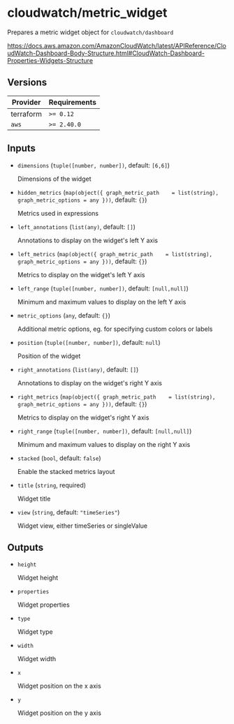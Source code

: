 # cloudwatch/metric_widget

Prepares a metric widget object for `cloudwatch/dashboard`

https://docs.aws.amazon.com/AmazonCloudWatch/latest/APIReference/CloudWatch-Dashboard-Body-Structure.html#CloudWatch-Dashboard-Properties-Widgets-Structure

<!-- bin/docs -->

## Versions

| Provider | Requirements |
|-|-|
| terraform | `>= 0.12` |
| `aws` | `>= 2.40.0` |

## Inputs

* `dimensions` (`tuple([number, number])`, default: `[6,6]`)

    Dimensions of the widget

* `hidden_metrics` (`map(object({
    graph_metric_path    = list(string),
    graph_metric_options = any
  }))`, default: `{}`)

    Metrics used in expressions

* `left_annotations` (`list(any)`, default: `[]`)

    Annotations to display on the widget's left Y axis

* `left_metrics` (`map(object({
    graph_metric_path    = list(string),
    graph_metric_options = any
  }))`, default: `{}`)

    Metrics to display on the widget's left Y axis

* `left_range` (`tuple([number, number])`, default: `[null,null]`)

    Minimum and maximum values to display on the left Y axis

* `metric_options` (`any`, default: `{}`)

    Additional metric options, eg. for specifying custom colors or labels

* `position` (`tuple([number, number])`, default: `null`)

    Position of the widget

* `right_annotations` (`list(any)`, default: `[]`)

    Annotations to display on the widget's right Y axis

* `right_metrics` (`map(object({
    graph_metric_path    = list(string),
    graph_metric_options = any
  }))`, default: `{}`)

    Metrics to display on the widget's right Y axis

* `right_range` (`tuple([number, number])`, default: `[null,null]`)

    Minimum and maximum values to display on the right Y axis

* `stacked` (`bool`, default: `false`)

    Enable the stacked metrics layout

* `title` (`string`, required)

    Widget title

* `view` (`string`, default: `"timeSeries"`)

    Widget view, either timeSeries or singleValue



## Outputs

* `height`

    Widget height

* `properties`

    Widget properties

* `type`

    Widget type

* `width`

    Widget width

* `x`

    Widget position on the x axis

* `y`

    Widget position on the y axis

